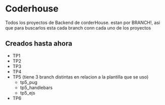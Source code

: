 # Coderhouse
Todos los proyectos de Backend de corderHouse. estan por BRANCH!, asi que para buscarlos esta cada branch conn cada uno de los proyectos

## Creados hasta ahora
+ TP1 
+ TP2
+ TP3
+ TP4
+ TP5 (tiene 3 branch distintas en relacion a la plantilla que se uso)
  + tp5_pug
  + tp5_handlebars
  + tp5_ejs
+ TP6 
